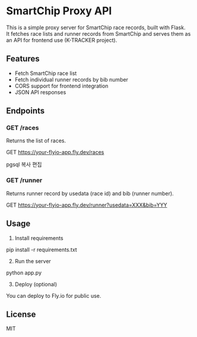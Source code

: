 # SmartChip Proxy API

This is a simple proxy server for SmartChip race records, built with Flask.  
It fetches race lists and runner records from SmartChip and serves them as an API for frontend use (K-TRACKER project).

## Features

- Fetch SmartChip race list
- Fetch individual runner records by bib number
- CORS support for frontend integration
- JSON API responses

## Endpoints

### GET /races

Returns the list of races.

GET https://your-flyio-app.fly.dev/races

pgsql
복사
편집

### GET /runner

Returns runner record by usedata (race id) and bib (runner number).

GET https://your-flyio-app.fly.dev/runner?usedata=XXX&bib=YYY

## Usage

1. Install requirements

pip install -r requirements.txt


2. Run the server

python app.py

3. Deploy (optional)

You can deploy to Fly.io for public use.

## License

MIT